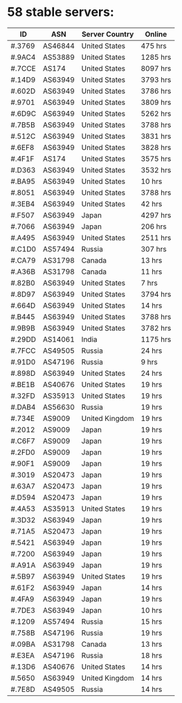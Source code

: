 # 58 stable servers:

| ID | ASN | Server Country | Online |
| ------ | ------ | ------ | ------ |
| #.3769 | AS46844 | United States | 475 hrs |
| #.9AC4 | AS53889 | United States | 1285 hrs |
| #.7CCE | AS174 | United States | 8097 hrs |
| #.14D9 | AS63949 | United States | 3793 hrs |
| #.602D | AS63949 | United States | 3786 hrs |
| #.9701 | AS63949 | United States | 3809 hrs |
| #.6D9C | AS63949 | United States | 5262 hrs |
| #.7B5B | AS63949 | United States | 3788 hrs |
| #.512C | AS63949 | United States | 3831 hrs |
| #.6EF8 | AS63949 | United States | 3828 hrs |
| #.4F1F | AS174 | United States | 3575 hrs |
| #.D363 | AS63949 | United States | 3532 hrs |
| #.BA95 | AS63949 | United States | 10 hrs |
| #.8051 | AS63949 | United States | 3788 hrs |
| #.3EB4 | AS63949 | United States | 42 hrs |
| #.F507 | AS63949 | Japan | 4297 hrs |
| #.7066 | AS63949 | Japan | 206 hrs |
| #.A495 | AS63949 | United States | 2511 hrs |
| #.C1D0 | AS57494 | Russia | 307 hrs |
| #.CA79 | AS31798 | Canada | 13 hrs |
| #.A36B | AS31798 | Canada | 11 hrs |
| #.82B0 | AS63949 | United States | 7 hrs |
| #.8D97 | AS63949 | United States | 3794 hrs |
| #.664D | AS63949 | United States | 14 hrs |
| #.B445 | AS63949 | United States | 3788 hrs |
| #.9B9B | AS63949 | United States | 3782 hrs |
| #.29DD | AS14061 | India | 1175 hrs |
| #.7FCC | AS49505 | Russia | 24 hrs |
| #.91D0 | AS47196 | Russia | 9 hrs |
| #.898D | AS63949 | United States | 24 hrs |
| #.BE1B | AS40676 | United States | 19 hrs |
| #.32FD | AS35913 | United States | 19 hrs |
| #.DAB4 | AS56630 | Russia | 19 hrs |
| #.734E | AS9009 | United Kingdom | 19 hrs |
| #.2012 | AS9009 | Japan | 19 hrs |
| #.C6F7 | AS9009 | Japan | 19 hrs |
| #.2FD0 | AS9009 | Japan | 19 hrs |
| #.90F1 | AS9009 | Japan | 19 hrs |
| #.3019 | AS20473 | Japan | 19 hrs |
| #.63A7 | AS20473 | Japan | 19 hrs |
| #.D594 | AS20473 | Japan | 19 hrs |
| #.4A53 | AS35913 | United States | 19 hrs |
| #.3D32 | AS63949 | Japan | 19 hrs |
| #.71A5 | AS20473 | Japan | 19 hrs |
| #.5421 | AS63949 | Japan | 19 hrs |
| #.7200 | AS63949 | Japan | 19 hrs |
| #.A91A | AS63949 | Japan | 19 hrs |
| #.5B97 | AS63949 | United States | 19 hrs |
| #.61F2 | AS63949 | Japan | 14 hrs |
| #.4FA9 | AS63949 | Japan | 19 hrs |
| #.7DE3 | AS63949 | Japan | 10 hrs |
| #.1209 | AS57494 | Russia | 15 hrs |
| #.758B | AS47196 | Russia | 19 hrs |
| #.09BA | AS31798 | Canada | 13 hrs |
| #.E3EA | AS47196 | Russia | 18 hrs |
| #.13D6 | AS40676 | United States | 14 hrs |
| #.5650 | AS63949 | United Kingdom | 14 hrs |
| #.7E8D | AS49505 | Russia | 14 hrs |

